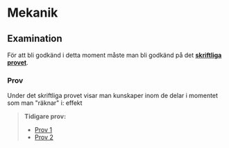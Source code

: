 # Mekanik

## Examination

För att bli godkänd i detta moment måste man bli godkänd på det [**skriftliga provet**](#prov).

### Prov
Under det skriftliga provet visar man kunskaper inom de delar i momentet som man "räknar" i: effekt

> **Tidigare prov:**  
> - [Prov 1](<mekanik_prov1.pdf>)  
> - [Prov 2](<mekanik_prov2.pdf>)  
